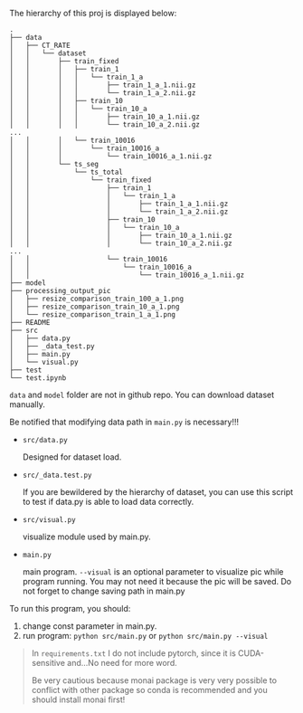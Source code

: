The hierarchy of this proj is displayed below:

```
.
├── data
│   ├── CT_RATE
│   │   └── dataset
│   │       ├── train_fixed
│   │       │   ├── train_1
│   │       │   │   └── train_1_a
│   │       │   │       ├── train_1_a_1.nii.gz
│   │       │   │       └── train_1_a_2.nii.gz
│   │       │   ├── train_10
│   │       │   │   └── train_10_a
│   │       │   │       ├── train_10_a_1.nii.gz
│   │       │   │       └── train_10_a_2.nii.gz
...
│   │       │   └── train_10016
│   │       │       └── train_10016_a
│   │       │           └── train_10016_a_1.nii.gz
│   │       └── ts_seg
│   │           └── ts_total
│   │               └── train_fixed
│   │                   ├── train_1
│   │                   │   └── train_1_a
│   │                   │       ├── train_1_a_1.nii.gz
│   │                   │       └── train_1_a_2.nii.gz
│   │                   ├── train_10
│   │                   │   └── train_10_a
│   │                   │       ├── train_10_a_1.nii.gz
│   │                   │       └── train_10_a_2.nii.gz
...
│   │                   └── train_10016
│   │                       └── train_10016_a
│   │                           └── train_10016_a_1.nii.gz
├── model
├── processing_output_pic
│   ├── resize_comparison_train_100_a_1.png
│   ├── resize_comparison_train_10_a_1.png
│   └── resize_comparison_train_1_a_1.png
├── README
├── src
│   ├── data.py
│   ├── _data_test.py
│   ├── main.py
│   └── visual.py
├── test
└── test.ipynb
```

`data` and `model` folder are not in github repo. You can download dataset manually.

Be notified that modifying data path in `main.py` is necessary!!!

- `src/data.py`

  Designed for dataset load.
- `src/_data.test.py`

  If you are bewildered by the hierarchy of dataset, you can use this script to test if data.py is able to load data correctly.
- `src/visual.py`

  visualize module used by main.py.
- `main.py`


  main program. `--visual` is an optional parameter to visualize pic while program running.
  You may not need it because the pic will be saved. Do not forget to change saving path in main.py

To run this program, you should:

1. change const parameter in main.py.
2. run program: `python src/main.py` or `python src/main.py --visual`

> In `requirements.txt` I do not include pytorch, since it is CUDA-sensitive and...No need for more word.
> 
> Be very cautious because monai package is very very possible to conflict with other package so conda is recommended and you should install monai first!



